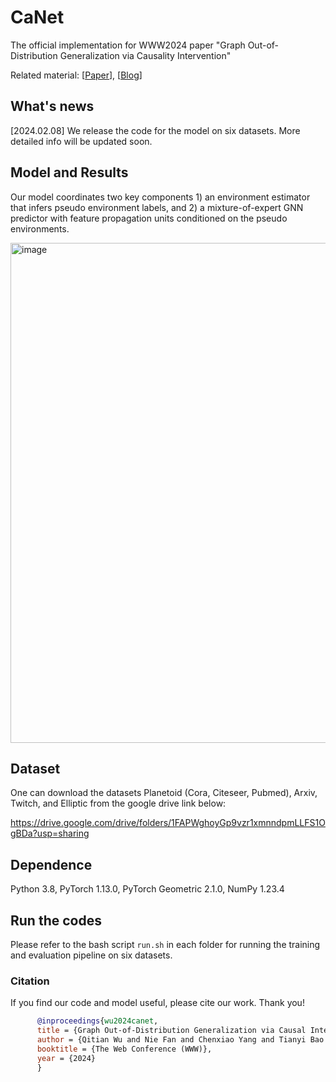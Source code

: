 # CaNet
The official implementation for WWW2024 paper "Graph Out-of-Distribution Generalization via Causality Intervention"

Related material: [[Paper](https://arxiv.org/pdf/2402.11494.pdf)], [[Blog]()]

## What's news

[2024.02.08] We release the code for the model on six datasets. More detailed info will be updated soon.

## Model and Results

Our model coordinates two key components 1) an environment estimator that infers pseudo environment labels, and 2) a mixture-of-expert GNN predictor with feature propagation
units conditioned on the pseudo environments. 

<img src="https://github.com/fannie1208/CaNet/assets/89764090/04603d2b-4d1d-4a1b-a2c0-6110c325e84d" alt="image" width="800">

## Dataset

One can download the datasets Planetoid (Cora, Citeseer, Pubmed), Arxiv, Twitch, and Elliptic from the google drive link below:

https://drive.google.com/drive/folders/1FAPWghoyGp9vzr1xmnndpmLLFS1OgBDa?usp=sharing

## Dependence

Python 3.8, PyTorch 1.13.0, PyTorch Geometric 2.1.0, NumPy 1.23.4

## Run the codes

Please refer to the bash script `run.sh` in each folder for running the training and evaluation pipeline on six datasets.

### Citation

If you find our code and model useful, please cite our work. Thank you!

```bibtex
      @inproceedings{wu2024canet,
      title = {Graph Out-of-Distribution Generalization via Causal Intervention},
      author = {Qitian Wu and Nie Fan and Chenxiao Yang and Tianyi Bao and Junchi Yan},
      booktitle = {The Web Conference (WWW)},
      year = {2024}
      }
```
